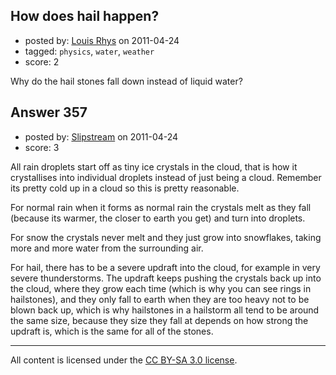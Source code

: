 ## How does hail happen?

- posted by: [Louis Rhys](https://stackexchange.com/users/-1/92-louis-rhys) on 2011-04-24
- tagged: `physics`, `water`, `weather`
- score: 2

Why do the hail stones fall down instead of liquid water?


## Answer 357

- posted by: [Slipstream](https://stackexchange.com/users/-1/39-slipstream) on 2011-04-24
- score: 3

All rain droplets start off as tiny ice crystals in the cloud, that is how it crystallises into individual droplets instead of just being a cloud. Remember its pretty cold up in a cloud so this is pretty reasonable.

For normal rain when it forms as normal rain the crystals melt as they fall (because its warmer, the closer to earth you get) and turn into droplets.

For snow the crystals never melt and they just grow into snowflakes, taking more and more water from the surrounding air.

For hail, there has to be a severe updraft into the cloud, for example in very severe thunderstorms. The updraft keeps pushing the crystals back up into the cloud, where they grow each time (which is why you can see rings in hailstones), and they only fall to earth when they are too heavy not to be blown back up, which is why hailstones in a hailstorm all tend to be around the same size, because they size they fall at depends on how strong the updraft is, which is the same for all of the stones.



---

All content is licensed under the [CC BY-SA 3.0 license](https://creativecommons.org/licenses/by-sa/3.0/).
